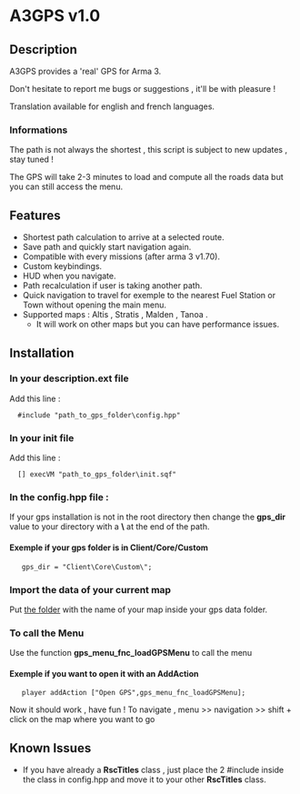 # A3GPS v1.0 

## Description

A3GPS provides a 'real' GPS for Arma 3.

Don't hesitate to report me bugs or suggestions , it'll be with pleasure !

Translation available for english and french languages.

### Informations

The path is not always the shortest , this script is subject to new updates , stay tuned ! 	

The GPS will take 2-3 minutes to load and compute all the roads data but you can still access the menu.

## Features
- Shortest path calculation to arrive at a selected route.
- Save path and quickly start navigation again.
- Compatible with every missions (after arma 3 v1.70).
- Custom keybindings.
- HUD when you navigate.
- Path recalculation if user is taking another path.
- Quick navigation to travel for exemple to the nearest Fuel Station or Town without opening the main menu.
- Supported maps : Altis , Stratis , Malden , Tanoa . 
	- It will work on other maps but you can have performance issues.

## Installation 

### In your description.ext file 
Add this line : 
```sqf
  #include "path_to_gps_folder\config.hpp"
```

### In your init file
Add this line : 
```sqf
  [] execVM "path_to_gps_folder\init.sqf"
```

### In the config.hpp file :
If your gps installation is not in the root directory then change the **gps_dir** value to your directory with a **\\** at the end of the path.

#### Exemple if your gps folder is in **Client/Core/Custom**
```sqf
   gps_dir = "Client\Core\Custom\";
```

### Import the data of your current map
Put [the folder](https://github.com/AmauryD/A3GPS/tree/master/data) with the name of your map inside your gps data folder.

### To call the Menu

Use the function **gps_menu_fnc_loadGPSMenu** to call the menu 
#### Exemple if you want to open it with an AddAction
```sqf
   player addAction ["Open GPS",gps_menu_fnc_loadGPSMenu];
```

Now it should work , have fun !
To navigate , menu >> navigation >> shift + click on the map where you want to go

## Known Issues

- If you have already a **RscTitles** class , just place the 2 #include inside the class in config.hpp and move it to your other **RscTitles** class.
